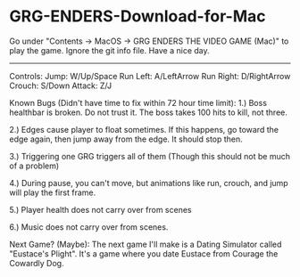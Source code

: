 # GRG-ENDERS-Download-for-Mac

Go under "Contents -> MacOS -> GRG ENDERS THE VIDEO GAME (Mac)" to play the game. 
Ignore the git info file.
Have a nice day.

----------------------------------------
Controls:
Jump: W/Up/Space
Run Left: A/LeftArrow
Run Right: D/RightArrow
Crouch: S/Down
Attack: Z/J

Known Bugs (Didn't have time to fix within 72 hour time limit):
1.) Boss healthbar is broken. Do not trust it. The boss takes 100 hits to kill, not three.

2.) Edges cause player to float sometimes. If this happens, go toward the edge again, then jump away from the edge. It should stop then.

3.) Triggering one GRG triggers all of them (Though this should not be much of a problem)

4.)  During pause, you can't move, but animations like run, crouch, and jump will play the first frame.

5.) Player health does not carry over from scenes

6.) Music does not carry over from scenes.


Next Game? (Maybe):
The next game I'll make is a Dating Simulator called "Eustace's Plight". It's a game where you date Eustace from Courage the Cowardly Dog.
